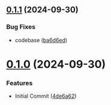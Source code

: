## [0.1.1](https://github.com/asdotdev/password-generator/compare/v0.1.0...v0.1.1) (2024-09-30)


### Bug Fixes

* codebase ([ba6d6ed](https://github.com/asdotdev/password-generator/commit/ba6d6ede2da8618f61b65834631bbe7ae70c4cf3))



# [0.1.0](https://github.com/asdotdev/password-generator/compare/4de6a6294c40e22d7714a523a3a59726b8b10dcd...v0.1.0) (2024-09-30)


### Features

* Initial Commit ([4de6a62](https://github.com/asdotdev/password-generator/commit/4de6a6294c40e22d7714a523a3a59726b8b10dcd))



